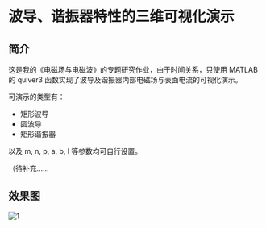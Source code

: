 # 波导、谐振器特性的三维可视化演示

## 简介

这是我的《电磁场与电磁波》的专题研究作业，由于时间关系，只使用 MATLAB 的 quiver3 函数实现了波导及谐振器内部电磁场与表面电流的可视化演示。

可演示的类型有：

- 矩形波导
- 圆波导
- 矩形谐振器

以及 m, n, p, a, b, l 等参数均可自行设置。

（待补充……

## 效果图

 ![1](https://cloud.githubusercontent.com/assets/1665437/16655996/6e2ab154-448f-11e6-8c32-a4e120162dce.png)